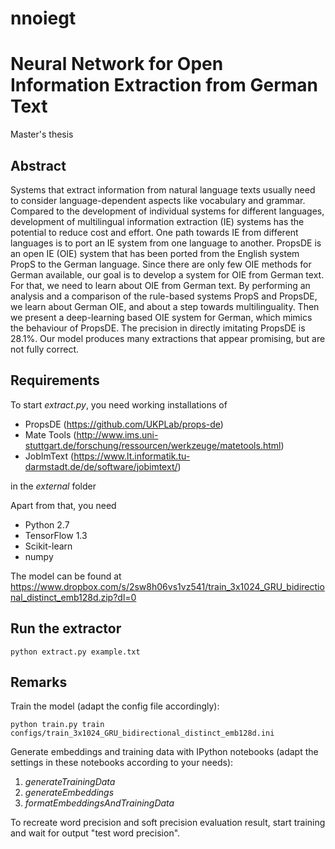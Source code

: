 # nnoiegt

# Neural Network for Open Information Extraction from German Text

Master's thesis

Abstract
--------
Systems that extract information from natural language texts usually need to consider language-dependent aspects like vocabulary and grammar.
Compared to the development of individual systems for different languages,
development of multilingual information extraction (IE) systems has the potential to reduce cost and effort.
One path towards IE from different languages is to port an IE system from one language to another.
PropsDE is an open IE (OIE) system that has been ported from the English system PropS to the German language.
Since there are only few OIE methods for German available, our goal is to develop a system for OIE from German text.
For that, we need to learn about OIE from German text.
By performing an analysis and a comparison of the rule-based systems PropS and PropsDE, we learn about German OIE, and about a step towards multilinguality.
Then we present a deep-learning based OIE system for German, which mimics the behaviour of PropsDE.
The precision in directly imitating PropsDE is 28.1\%.
Our model produces many extractions that appear promising, but are not fully correct.

Requirements
------------
To start *extract.py*, you need working installations of
- PropsDE (https://github.com/UKPLab/props-de)
- Mate Tools (http://www.ims.uni-stuttgart.de/forschung/ressourcen/werkzeuge/matetools.html)
- JobImText (https://www.lt.informatik.tu-darmstadt.de/de/software/jobimtext/)

in the *external* folder

Apart from that, you need
- Python 2.7
- TensorFlow 1.3
- Scikit-learn
- numpy

The model can be found at https://www.dropbox.com/s/2sw8h06vs1vz541/train_3x1024_GRU_bidirectional_distinct_emb128d.zip?dl=0

Run the extractor
-----------------
```
python extract.py example.txt
```

Remarks
-------
Train the model (adapt the config file accordingly):
```
python train.py train configs/train_3x1024_GRU_bidirectional_distinct_emb128d.ini
```

Generate embeddings and training data with IPython notebooks (adapt the settings in these notebooks according to your needs):
1. *generateTrainingData*
2. *generateEmbeddings* 
3. *formatEmbeddingsAndTrainingData* 

To recreate word precision and soft precision evaluation result, start training and wait for output "test word precision".
